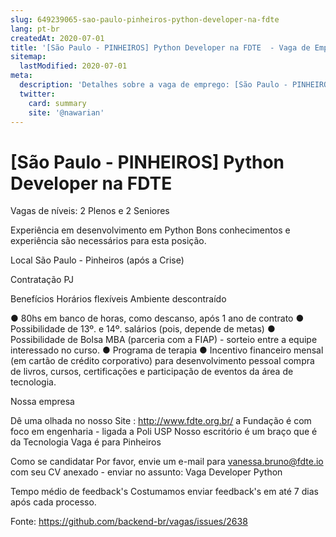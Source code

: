 ```yaml
---
slug: 649239065-sao-paulo-pinheiros-python-developer-na-fdte
lang: pt-br
createdAt: 2020-07-01
title: '[São Paulo - PINHEIROS] Python Developer na FDTE  - Vaga de Emprego'
sitemap:
  lastModified: 2020-07-01
meta:
  description: 'Detalhes sobre a vaga de emprego: [São Paulo - PINHEIROS] Python Developer na FDTE '
  twitter:
    card: summary
    site: '@nawarian'
---
```


# [São Paulo - PINHEIROS] Python Developer na FDTE 

Vagas de níveis:  2 Plenos e 2 Seniores

Experiência em desenvolvimento em Python
Bons conhecimentos e experiência são necessários para esta posição.

Local
São Paulo - Pinheiros (após a Crise)

Contratação
PJ

Benefícios
Horários flexíveis
Ambiente descontraído

● 80hs em banco de horas, como descanso, após 1 ano de contrato
● Possibilidade de 13º. e 14º. salários (pois, depende de metas)
● Possibilidade de Bolsa MBA (parceria com a FIAP) - sorteio entre a equipe interessado no curso.
● Programa de terapia
● Incentivo financeiro mensal (em cartão de crédito corporativo) para desenvolvimento pessoal
compra de livros, cursos, certificações e participação de eventos da área de tecnologia.

Nossa empresa

Dê uma olhada no nosso Site : http://www.fdte.org.br/
a Fundação é com foco em engenharia - ligada a Poli USP
Nosso escritório é um braço que é da Tecnologia
Vaga é para Pinheiros

Como se candidatar
Por favor, envie um e-mail para vanessa.bruno@fdte.io com seu CV anexado - enviar no assunto: Vaga Developer Python

Tempo médio de feedback's
Costumamos enviar feedback's em até 7 dias após cada processo.

Fonte: https://github.com/backend-br/vagas/issues/2638